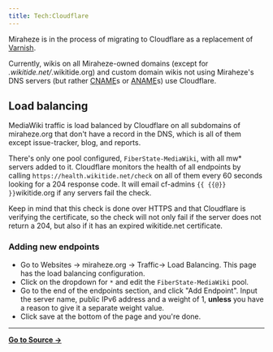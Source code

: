 ```yaml
---
title: Tech:Cloudflare
---
```


Miraheze is in the process of migrating to Cloudflare as a replacement of [Varnish](/tech-docs/techvarnish).

Currently, wikis on all Miraheze-owned domains (except for *.wikitide.net/*.wikitide.org) and custom domain wikis not using Miraheze's DNS servers (but rather [CNAME](https://meta.miraheze.org/wiki/w:CNAME)s or [ANAME](https://meta.miraheze.org/wiki/w:ANAME)s) use Cloudflare.

## Load balancing

MediaWiki traffic is load balanced by Cloudflare on all subdomains of miraheze.org that don't have a record in the DNS, which is all of them except issue-tracker, blog, and reports.

There's only one pool configured, `FiberState-MediaWiki`, with all mw* servers added to it. Cloudflare monitors the health of all endpoints by calling `https://health.wikitide.net/check` on all of them every 60 seconds looking for a 204 response code. It will email cf-admins `{{ {{@}} }}`wikitide.org if any servers fail the check.

Keep in mind that this check is done over HTTPS and that Cloudflare is verifying the certificate, so the check will not only fail if the server does not return a 204, but also if it has an expired wikitide.net certificate.

### Adding new endpoints

* Go to Websites -> miraheze.org -> Traffic-> Load Balancing. This page has the load balancing configuration.
* Click on the dropdown for `*` and edit the `FiberState-MediaWiki` pool.
* Go to the end of the endpoints section, and click "Add Endpoint". Input the server name, public IPv6 address and a weight of 1, **unless** you have a reason to give it a separate weight value.
* Click save at the bottom of the page and you're done.

----
**[Go to Source &rarr;](https://meta.miraheze.org/wiki/Tech:Cloudflare)**